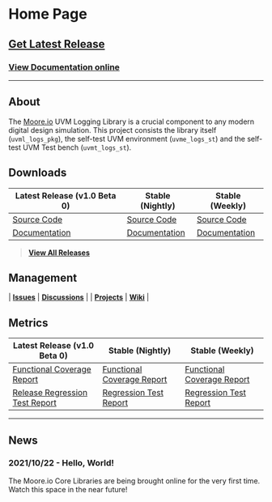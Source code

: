 # Home Page

## [Get Latest Release](TODO)
### [View Documentation online](TODO)

----------------

## About
The [Moore.io](https://www.mooreio.com) UVM Logging Library is a crucial component to any modern digital design simulation.  This project consists the library itself (`uvml_logs_pkg`), the self-test UVM environment (`uvme_logs_st`) and the self-test UVM Test bench (`uvmt_logs_st`).


## Downloads

| Latest Release (v1.0 Beta 0) | Stable (Nightly) | Stable (Weekly) |
| --------------------- | ---------------- | --------------- |
| [Source Code](TODO) | [Source Code](TODO) | [Source Code](TODO) |
| [Documentation](TODO) | [Documentation](TODO) | [Documentation](TODO) |

> **[View All Releases](TODO)**


## Management

| **[Issues](https://github.com/Datum-Technology-Corporation/uvml_logs/issues)** | **[Discussions](https://github.com/Datum-Technology-Corporation/uvml_logs/discussions)** |
| **[Projects](https://github.com/Datum-Technology-Corporation/uvml_logs/projects)** | **[Wiki](https://github.com/Datum-Technology-Corporation/uvml_logs/wiki)** |


## Metrics

| Latest Release (v1.0 Beta 0) | Stable (Nightly) | Stable (Weekly) |
| --------------------- | ---------------- | --------------- |
| [Functional Coverage Report](TODO) | [Functional Coverage Report](TODO) | [Functional Coverage Report](TODO) |
| [Release Regression Test Report](TODO) | [Regression Test Report](TODO) | [Regression Test Report](TODO) |

----------------

## News
### 2021/10/22 - Hello, World!
The Moore.io Core Libraries are being brought online for the very first time. Watch this space in the near future!
